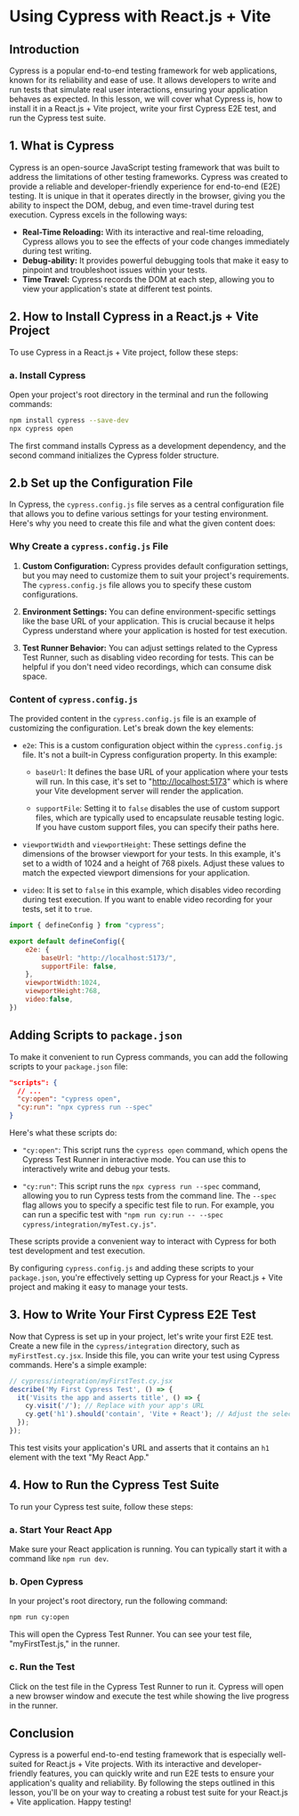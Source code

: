 # Using Cypress with React.js + Vite

## Introduction

Cypress is a popular end-to-end testing framework for web applications, known for its reliability and ease of use. It allows developers to write and run tests that simulate real user interactions, ensuring your application behaves as expected. In this lesson, we will cover what Cypress is, how to install it in a React.js + Vite project, write your first Cypress E2E test, and run the Cypress test suite.

## 1. What is Cypress

Cypress is an open-source JavaScript testing framework that was built to address the limitations of other testing frameworks. Cypress was created to provide a reliable and developer-friendly experience for end-to-end (E2E) testing. It is unique in that it operates directly in the browser, giving you the ability to inspect the DOM, debug, and even time-travel during test execution. Cypress excels in the following ways:

- **Real-Time Reloading:** With its interactive and real-time reloading, Cypress allows you to see the effects of your code changes immediately during test writing.
- **Debug-ability:** It provides powerful debugging tools that make it easy to pinpoint and troubleshoot issues within your tests.
- **Time Travel:** Cypress records the DOM at each step, allowing you to view your application's state at different test points.

## 2. How to Install Cypress in a React.js + Vite Project

To use Cypress in a React.js + Vite project, follow these steps:

### a. Install Cypress

Open your project's root directory in the terminal and run the following commands:

```bash
npm install cypress --save-dev
npx cypress open
```

The first command installs Cypress as a development dependency, and the second command initializes the Cypress folder structure.

## 2.b Set up the Configuration File

In Cypress, the `cypress.config.js` file serves as a central configuration file that allows you to define various settings for your testing environment. Here's why you need to create this file and what the given content does:

### Why Create a `cypress.config.js` File

1. **Custom Configuration:** Cypress provides default configuration settings, but you may need to customize them to suit your project's requirements. The `cypress.config.js` file allows you to specify these custom configurations.

2. **Environment Settings:** You can define environment-specific settings like the base URL of your application. This is crucial because it helps Cypress understand where your application is hosted for test execution.

3. **Test Runner Behavior:** You can adjust settings related to the Cypress Test Runner, such as disabling video recording for tests. This can be helpful if you don't need video recordings, which can consume disk space.

### Content of `cypress.config.js`

The provided content in the `cypress.config.js` file is an example of customizing the configuration. Let's break down the key elements:

- `e2e`: This is a custom configuration object within the `cypress.config.js` file. It's not a built-in Cypress configuration property. In this example:
  - `baseUrl`: It defines the base URL of your application where your tests will run. In this case, it's set to "[http://localhost:5173](http://localhost:5173)" which is where your Vite development server will render the application.

  - `supportFile`: Setting it to `false` disables the use of custom support files, which are typically used to encapsulate reusable testing logic. If you have custom support files, you can specify their paths here.

- `viewportWidth` and `viewportHeight`: These settings define the dimensions of the browser viewport for your tests. In this example, it's set to a width of 1024 and a height of 768 pixels. Adjust these values to match the expected viewport dimensions for your application.

- `video`: It is set to `false` in this example, which disables video recording during test execution. If you want to enable video recording for your tests, set it to `true`.

```js
import { defineConfig } from "cypress";

export default defineConfig({
    e2e: {
        baseUrl: "http://localhost:5173/",
        supportFile: false,
    },
    viewportWidth:1024,
    viewportHeight:768,
    video:false,
})
```

## Adding Scripts to `package.json`

To make it convenient to run Cypress commands, you can add the following scripts to your `package.json` file:

```json
"scripts": {
  // ...
  "cy:open": "cypress open",
  "cy:run": "npx cypress run --spec"
}
```

Here's what these scripts do:

- `"cy:open"`: This script runs the `cypress open` command, which opens the Cypress Test Runner in interactive mode. You can use this to interactively write and debug your tests.

- `"cy:run"`: This script runs the `npx cypress run --spec` command, allowing you to run Cypress tests from the command line. The `--spec` flag allows you to specify a specific test file to run. For example, you can run a specific test with `"npm run cy:run -- --spec cypress/integration/myTest.cy.js"`.

These scripts provide a convenient way to interact with Cypress for both test development and test execution.

By configuring `cypress.config.js` and adding these scripts to your `package.json`, you're effectively setting up Cypress for your React.js + Vite project and making it easy to manage your tests.

## 3. How to Write Your First Cypress E2E Test

Now that Cypress is set up in your project, let's write your first E2E test. Create a new file in the `cypress/integration` directory, such as `myFirstTest.cy.jsx`. Inside this file, you can write your test using Cypress commands. Here's a simple example:

```javascript
// cypress/integration/myFirstTest.cy.jsx
describe('My First Cypress Test', () => {
  it('Visits the app and asserts title', () => {
    cy.visit('/'); // Replace with your app's URL
    cy.get('h1').should('contain', 'Vite + React'); // Adjust the selector and text as needed
  });
});
```

This test visits your application's URL and asserts that it contains an `h1` element with the text "My React App."

## 4. How to Run the Cypress Test Suite

To run your Cypress test suite, follow these steps:

### a. Start Your React App

Make sure your React application is running. You can typically start it with a command like `npm run dev`.

### b. Open Cypress

In your project's root directory, run the following command:

```bash
npm run cy:open
```

This will open the Cypress Test Runner. You can see your test file, "myFirstTest.js," in the runner.

### c. Run the Test

Click on the test file in the Cypress Test Runner to run it. Cypress will open a new browser window and execute the test while showing the live progress in the runner.

## Conclusion

Cypress is a powerful end-to-end testing framework that is especially well-suited for React.js + Vite projects. With its interactive and developer-friendly features, you can quickly write and run E2E tests to ensure your application's quality and reliability. By following the steps outlined in this lesson, you'll be on your way to creating a robust test suite for your React.js + Vite application. Happy testing!
